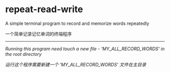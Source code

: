 # repeat-read-write
A simple terminal program to record and memorize words repeatedly

一个简单记录记忆单词的终端程序

---

*Running this program need touch a new file - 'MY_ALL_RECORD_WORDS' in the root directory*

*运行这个程序需要新建一个 'MY_ALL_RECORD_WORDS' 文件在主目录*